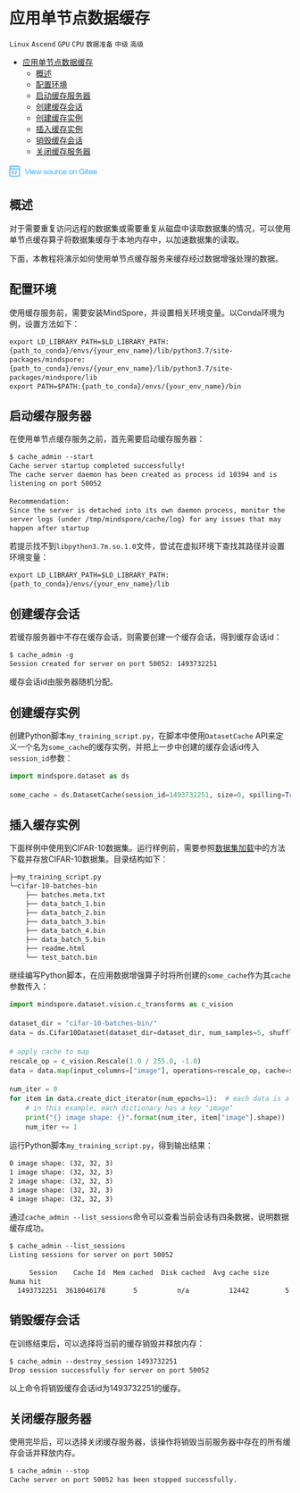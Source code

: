 # 应用单节点数据缓存

`Linux` `Ascend` `GPU` `CPU` `数据准备` `中级` `高级`

<!-- TOC -->

- [应用单节点数据缓存](#应用单节点数据缓存)
    - [概述](#概述)
    - [配置环境](#配置环境)
    - [启动缓存服务器](#启动缓存服务器)
    - [创建缓存会话](#创建缓存会话)
    - [创建缓存实例](#创建缓存实例)
    - [插入缓存实例](#插入缓存实例)
    - [销毁缓存会话](#销毁缓存会话)
    - [关闭缓存服务器](#关闭缓存服务器)

<!-- /TOC -->

<a href="https://gitee.com/mindspore/docs/blob/r1.1/tutorials/training/source_zh_cn/advanced_use/enable_cache.md" target="_blank"><img src="../_static/logo_source.png"></a>

## 概述

对于需要重复访问远程的数据集或需要重复从磁盘中读取数据集的情况，可以使用单节点缓存算子将数据集缓存于本地内存中，以加速数据集的读取。

下面，本教程将演示如何使用单节点缓存服务来缓存经过数据增强处理的数据。

## 配置环境

使用缓存服务前，需要安装MindSpore，并设置相关环境变量。以Conda环境为例，设置方法如下：

```shell
export LD_LIBRARY_PATH=$LD_LIBRARY_PATH:{path_to_conda}/envs/{your_env_name}/lib/python3.7/site-packages/mindspore:{path_to_conda}/envs/{your_env_name}/lib/python3.7/site-packages/mindspore/lib
export PATH=$PATH:{path_to_conda}/envs/{your_env_name}/bin
```

## 启动缓存服务器

在使用单节点缓存服务之前，首先需要启动缓存服务器：

```shell
$ cache_admin --start
Cache server startup completed successfully!
The cache server daemon has been created as process id 10394 and is listening on port 50052

Recommendation:
Since the server is detached into its own daemon process, monitor the server logs (under /tmp/mindspore/cache/log) for any issues that may happen after startup
```

若提示找不到`libpython3.7m.so.1.0`文件，尝试在虚拟环境下查找其路径并设置环境变量：

```shell
export LD_LIBRARY_PATH=$LD_LIBRARY_PATH:{path_to_conda}/envs/{your_env_name}/lib
```

## 创建缓存会话

若缓存服务器中不存在缓存会话，则需要创建一个缓存会话，得到缓存会话id：

```shell
$ cache_admin -g
Session created for server on port 50052: 1493732251
```

缓存会话id由服务器随机分配。

## 创建缓存实例

创建Python脚本`my_training_script.py`，在脚本中使用`DatasetCache` API来定义一个名为`some_cache`的缓存实例，并把上一步中创建的缓存会话id传入`session_id`参数：

```python
import mindspore.dataset as ds

some_cache = ds.DatasetCache(session_id=1493732251, size=0, spilling=True)
```

## 插入缓存实例

下面样例中使用到CIFAR-10数据集。运行样例前，需要参照[数据集加载](https://www.mindspore.cn/doc/programming_guide/zh-CN/r1.1/dataset_loading.html#cifar-10-100)中的方法下载并存放CIFAR-10数据集。目录结构如下：

```text
├─my_training_script.py
└─cifar-10-batches-bin
    ├── batches.meta.txt
    ├── data_batch_1.bin
    ├── data_batch_2.bin
    ├── data_batch_3.bin
    ├── data_batch_4.bin
    ├── data_batch_5.bin
    ├── readme.html
    └── test_batch.bin
```

继续编写Python脚本，在应用数据增强算子时将所创建的`some_cache`作为其`cache`参数传入：

```python
import mindspore.dataset.vision.c_transforms as c_vision

dataset_dir = "cifar-10-batches-bin/"
data = ds.Cifar10Dataset(dataset_dir=dataset_dir, num_samples=5, shuffle=False, num_parallel_workers=1)

# apply cache to map
rescale_op = c_vision.Rescale(1.0 / 255.0, -1.0)
data = data.map(input_columns=["image"], operations=rescale_op, cache=some_cache)

num_iter = 0
for item in data.create_dict_iterator(num_epochs=1):  # each data is a dictionary
    # in this example, each dictionary has a key "image"
    print("{} image shape: {}".format(num_iter, item["image"].shape))
    num_iter += 1
```

运行Python脚本`my_training_script.py`，得到输出结果：

```text
0 image shape: (32, 32, 3)
1 image shape: (32, 32, 3)
2 image shape: (32, 32, 3)
3 image shape: (32, 32, 3)
4 image shape: (32, 32, 3)
```

通过`cache_admin --list_sessions`命令可以查看当前会话有四条数据，说明数据缓存成功。

```shell
$ cache_admin --list_sessions
Listing sessions for server on port 50052

     Session    Cache Id  Mem cached  Disk cached  Avg cache size  Numa hit
  1493732251  3618046178       5          n/a          12442         5
```

## 销毁缓存会话

在训练结束后，可以选择将当前的缓存销毁并释放内存：

```shell
$ cache_admin --destroy_session 1493732251
Drop session successfully for server on port 50052
```

以上命令将销毁缓存会话id为1493732251的缓存。

## 关闭缓存服务器

使用完毕后，可以选择关闭缓存服务器，该操作将销毁当前服务器中存在的所有缓存会话并释放内存。

```shell
$ cache_admin --stop
Cache server on port 50052 has been stopped successfully.
```

